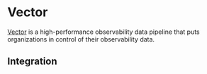 # Vector

[Vector](https://vector.dev/) is a high-performance observability data pipeline that puts organizations in control of their observability data.

## Integration

<!--@include: ../../db-cloud-shared/clients/vector-integration.md-->

<!-- TODO ## Data Model -->
